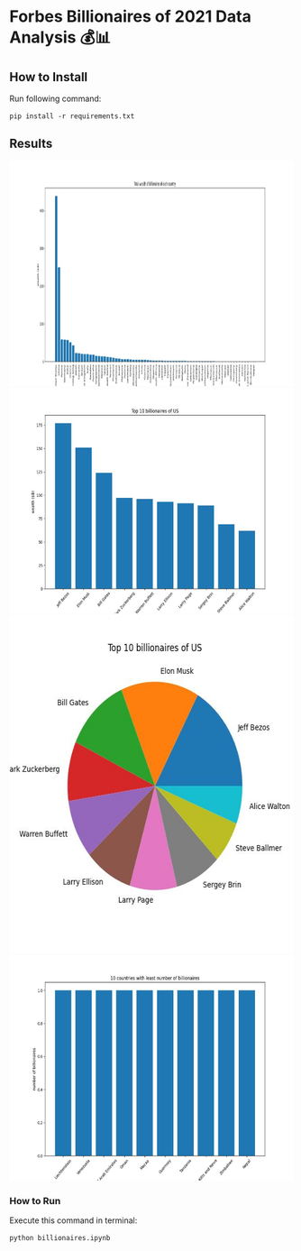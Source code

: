 # Forbes Billionaires of 2021 Data Analysis 💰📊

## How to Install
Run following command:
```
pip install -r requirements.txt
```

## Results

<img src="output\1.jpg" width="2400" height="400">
<img src="output\2.jpg" width="600" height="400">
<img src="output\3.jpg" width="600" height="600">
<img src="output\4.jpg" width="600" height="400">

### How to Run
Execute this command in terminal:
```
python billionaires.ipynb
```